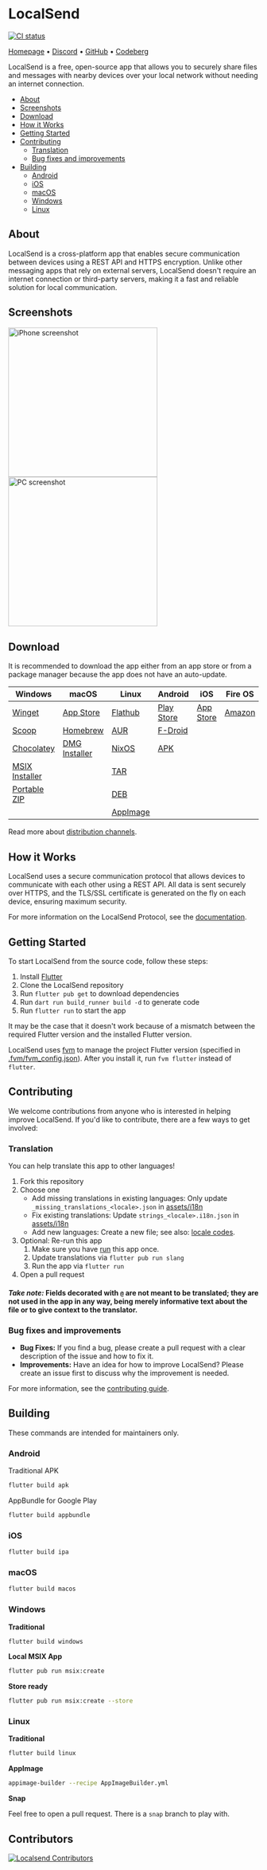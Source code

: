 # LocalSend

[![CI status][ci-badge]][ci-workflow]

[ci-badge]: https://github.com/localsend/localsend/actions/workflows/ci.yml/badge.svg
[ci-workflow]: https://github.com/localsend/localsend/actions/workflows/ci.yml

[Homepage][homepage] • [Discord][discord] • [GitHub][github] • [Codeberg][codeberg]

[homepage]: https://localsend.org
[discord]: https://discord.gg/GSRWmQNP87
[github]: https://github.com/localsend/localsend
[codeberg]: https://codeberg.org/localsend/localsend

LocalSend is a free, open-source app that allows you to securely share files and messages with nearby devices over your local network without needing an internet connection.

- [About](#about)
- [Screenshots](#screenshots)
- [Download](#download)
- [How it Works](#how-it-works)
- [Getting Started](#getting-started)
- [Contributing](#contributing)
  - [Translation](#translation)
  - [Bug fixes and improvements](#bug-fixes-and-improvements)
- [Building](#building)
  - [Android](#android)
  - [iOS](#ios)
  - [macOS](#macos)
  - [Windows](#windows)
  - [Linux](#linux)

## About

LocalSend is a cross-platform app that enables secure communication between devices using a REST API and HTTPS encryption. Unlike other messaging apps that rely on external servers, LocalSend doesn't require an internet connection or third-party servers, making it a fast and reliable solution for local communication.

## Screenshots

<img src="https://localsend.org/img/screenshot-iphone.webp" alt="iPhone screenshot" height="300"/> <img src="https://localsend.org/img/screenshot-pc.webp" alt="PC screenshot" height="300"/>

## Download

It is recommended to download the app either from an app store or from a package manager because the app does not have an auto-update.

| Windows                  | macOS                   | Linux              | Android        | iOS           | Fire OS    |
|--------------------------|-------------------------|--------------------|----------------|---------------|------------|
| [Winget][]               | [App Store][]           | [Flathub][]        | [Play Store][] | [App Store][] | [Amazon][] |
| [Scoop][]                | [Homebrew][]            | [AUR][]            | [F-Droid][]    |               |            |
| [Chocolatey][]           | [DMG Installer][latest] | [NixOS][]          | [APK][latest]  |               |            |
| [MSIX Installer][latest] |                         | [TAR][latest]      |                |               |            |
| [Portable ZIP][latest]   |                         | [DEB][latest]      |                |               |            |
|                          |                         | [AppImage][latest] |                |               |            |

Read more about [distribution channels][].

[windows store]: https://www.microsoft.com/store/apps/9NCB4Z0TZ6RR
[app store]: https://apps.apple.com/us/app/localsend/id1661733229
[play store]: https://play.google.com/store/apps/details?id=org.localsend.localsend_app
[f-droid]: https://f-droid.org/packages/org.localsend.localsend_app
[amazon]: https://www.amazon.com/dp/B0BW6MP732
[winget]: https://github.com/microsoft/winget-pkgs/tree/master/manifests/l/LocalSend/LocalSend
[scoop]: https://scoop.sh/#/apps?s=0&d=1&o=true&q=localsend&id=fb88113be361ca32c0dcac423cb4afdeda0b0c66
[chocolatey]: https://community.chocolatey.org/packages/localsend
[homebrew]: https://github.com/localsend/homebrew-localsend
[flathub]: https://flathub.org/apps/details/org.localsend.localsend_app
[aur]: https://aur.archlinux.org/packages/localsend-bin
[nixos]: https://search.nixos.org/packages?show=localsend
[latest]: https://github.com/localsend/localsend/releases/latest
[distribution channels]: https://github.com/localsend/localsend/blob/main/CONTRIBUTING.md#distribution

## How it Works

LocalSend uses a secure communication protocol that allows devices to communicate with each other using a REST API. All data is sent securely over HTTPS, and the TLS/SSL certificate is generated on the fly on each device, ensuring maximum security.

For more information on the LocalSend Protocol, see the [documentation](https://github.com/localsend/protocol).

## Getting Started

To start LocalSend from the source code, follow these steps:

1. Install [Flutter](https://flutter.dev)
2. Clone the LocalSend repository
3. Run `flutter pub get` to download dependencies
4. Run `dart run build_runner build -d` to generate code
5. Run `flutter run` to start the app

It may be the case that it doesn't work because of a mismatch between the required Flutter version and the installed Flutter version.

LocalSend uses [fvm](https://fvm.app) to manage the project Flutter version (specified in [.fvm/fvm_config.json](.fvm/fvm_config.json)). After you install it, run `fvm flutter` instead of `flutter`.

## Contributing

We welcome contributions from anyone who is interested in helping improve LocalSend. If you'd like to contribute, there are a few ways to get involved:

### Translation

You can help translate this app to other languages!

1. Fork this repository
2. Choose one
   - Add missing translations in existing languages: Only update `_missing_translations_<locale>.json` in [assets/i18n][i18n]
   - Fix existing translations: Update `strings_<locale>.i18n.json` in [assets/i18n][i18n]
   - Add new languages: Create a new file; see also: [locale codes][].
3. Optional: Re-run this app
   1. Make sure you have [run](#getting-started) this app once.
   2. Update translations via `flutter pub run slang`
   3. Run the app via `flutter run`
4. Open a pull request

[i18n]: https://github.com/localsend/localsend/tree/main/app/assets/i18n
[locale codes]: https://saimana.com/list-of-country-locale-code/

#### _Take note:_ Fields decorated with `@` are not meant to be translated; they are not used in the app in any way, being merely informative text about the file or to give context to the translator.

### Bug fixes and improvements

- **Bug Fixes:** If you find a bug, please create a pull request with a clear description of the issue and how to fix it.
- **Improvements:** Have an idea for how to improve LocalSend? Please create an issue first to discuss why the improvement is needed.

For more information, see the [contributing guide](https://github.com/localsend/localsend/blob/main/CONTRIBUTING.md).

## Building

These commands are intended for maintainers only.

### Android

Traditional APK

```bash
flutter build apk
```

AppBundle for Google Play

```bash
flutter build appbundle
```

### iOS

```bash
flutter build ipa
```

### macOS

```bash
flutter build macos
```

### Windows

**Traditional**

```bash
flutter build windows
```

**Local MSIX App**

```bash
flutter pub run msix:create
```

**Store ready**

```bash
flutter pub run msix:create --store
```

### Linux

**Traditional**

```bash
flutter build linux
```

**AppImage**

```bash
appimage-builder --recipe AppImageBuilder.yml
```

**Snap**

Feel free to open a pull request. There is a `snap` branch to play with.

## Contributors

<a href="https://github.com/localsend/localsend/graphs/contributors">
  <img src="https://contrib.rocks/image?repo=localsend/localsend"  alt="Localsend Contributors"/>
</a>
